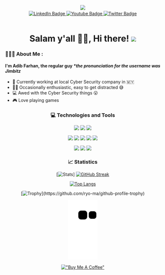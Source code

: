 
<div id="header" align="center">
  <img src="https://media2.giphy.com/media/gbmWwWm4sGMQvAYm1G/giphy.gif?cid=ecf05e47qjt7wweuot4xupyqfdnd2q6twd864n1thu9jkcn1&rid=giphy.gif&ct=g" width="100"/>
</div>

<div id="badges" align="center">
  <a href="https://blank.page/">
    <img src="https://img.shields.io/badge/LinkedIn-blue?style=for-the-badge&logo=linkedin&logoColor=white" alt="LinkedIn Badge"/>
  </a>
  <a href="https://www.youtube.com/watch?v=dQw4w9WgXcQ">
    <img src="https://img.shields.io/badge/YouTube-red?style=for-the-badge&logo=youtube&logoColor=white" alt="Youtube Badge"/>
  </a>
  <a href="https://twitter.com/7imbitz">
    <img src="https://img.shields.io/badge/Twitter-blue?style=for-the-badge&logo=twitter&logoColor=white" alt="Twitter Badge"/>
  </a>
</div>

<div id="views" align="center">
  <img src="https://komarev.com/ghpvc/?username=7imbitz&style=flat-square&color=blue" alt=""/>
</div>

<h1 align="center">
  Salam y'all ✌🏻, Hi there!
  <img src="https://media.giphy.com/media/hvRJCLFzcasrR4ia7z/giphy.gif" width="30px"/>
</h1>

### 👨🏻‍💻 About Me :
#### I'm Adib Farhan, the regular guy _*the pronunciation for the username was Jimbitz_

- :briefcase: Currently working at local Cyber Security company in :malaysia:
- :raising_hand_man: Occasionally enthusiastic, easy to get distracted 😅
- :computer: Awed with the Cyber Security things 😮
- :video_game: Love playing games

<p>
  <div id="content" align="center">
    
### 💻 Technologies and Tools
  
<p align="center"><image src="https://img.shields.io/badge/Golang-439DC2?style=for-the-badge&logo=Go&logoColor=white"> <image src="https://img.shields.io/badge/Bash-4D4D4D?style=for-the-badge&logo=windows%20terminal&logoColor=white"> <image src="https://img.shields.io/badge/Python-3776AB?style=for-the-badge&logo=python&logoColor=black"></p>

<p align="center"><image src="https://img.shields.io/badge/Macos-000000?style=for-the-badge&logo=apple&logoColor=white"> <image src="https://img.shields.io/badge/Linux-FCC624?style=for-the-badge&logo=linux&logoColor=black">  <image src="https://img.shields.io/badge/Kali_Linux-557C94?style=for-the-badge&logo=kali-linux&logoColor=white">  <image src="https://img.shields.io/badge/Windows-0078D6?style=for-the-badge&logo=windows&logoColor=white"> <image src="https://img.shields.io/badge/Debian-A81D33?style=for-the-badge&logo=debian&logoColor=white"></p>
  
<p align="center"><image src="https://img.shields.io/badge/sublime_text-%23575757.svg?&style=for-the-badge&logo=sublime-text&logoColor=important">  <image src="https://img.shields.io/badge/Code-4572C3?style=for-the-badge&logo=visual-studio-code&logoColor=white"> <image src="https://img.shields.io/badge/Obsidian-663CBA?style=for-the-badge&logo=obsidian&logoColor=white"></p>
  

### 📈 Statistics

[![Stats](https://github-readme-stats.vercel.app/api?username=7imbitz&theme=dracula)]
[![GitHub Streak](https://github-readme-streak-stats.herokuapp.com/?user=7imbitz&theme=dracula)](https://git.io/streak-stats)
  
[![Top Langs](https://github-readme-stats.vercel.app/api/top-langs/?username=7imbitz&theme=dracula&layout=compact&langs_count=10&hide=ruby,mustache,html,css,scss)](https://github.com/anuraghazra/github-readme-stats)

[![Trophy](https://github-profile-trophy.vercel.app/?username=7imbitz&theme=dracula&column=-1&rank=-?)](https://github.com/ryo-ma/github-profile-trophy)

![Snake animation](https://github.com/7imbitz/7imbitz/blob/output/github-contribution-grid-snake.svg)
    
[!["Buy Me A Coffee"](https://www.buymeacoffee.com/assets/img/custom_images/orange_img.png)](https://www.buymeacoffee.com/7imbitz)

  </div>
  </p>
